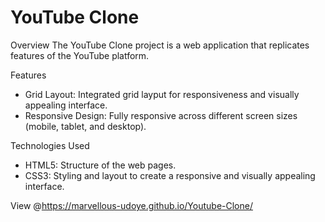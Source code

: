 # YouTube Clone
Overview
The YouTube Clone project is a web application that replicates features of the YouTube platform.

Features
- Grid Layout: Integrated grid layput for responsiveness and visually appealing interface.
- Responsive Design: Fully responsive across different screen sizes (mobile, tablet, and desktop).

Technologies Used
- HTML5: Structure of the web pages.
- CSS3: Styling and layout to create a responsive and visually appealing interface.

View @https://marvellous-udoye.github.io/Youtube-Clone/
